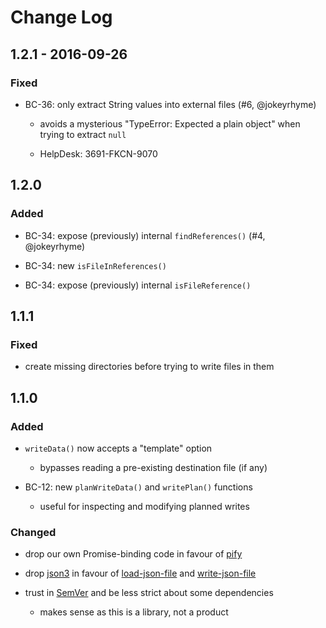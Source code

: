 # Change Log


## 1.2.1 - 2016-09-26


### Fixed

-   BC-36: only extract String values into external files (#6, @jokeyrhyme)

    -   avoids a mysterious "TypeError: Expected a plain object" when trying to extract `null`

    -   HelpDesk: 3691-FKCN-9070


## 1.2.0


### Added

-   BC-34: expose (previously) internal `findReferences()` (#4, @jokeyrhyme)

-   BC-34: new `isFileInReferences()`

-   BC-34: expose (previously) internal `isFileReference()`


## 1.1.1


### Fixed

-   create missing directories before trying to write files in them


## 1.1.0


### Added

-   `writeData()` now accepts a "template" option

    -   bypasses reading a pre-existing destination file (if any)

-   BC-12: new `planWriteData()` and `writePlan()` functions

    -   useful for inspecting and modifying planned writes


### Changed

-   drop our own Promise-binding code in favour of [pify](https://github.com/sindresorhus/pify)

-   drop [json3](https://github.com/bestiejs/json3) in favour of [load-json-file](https://github.com/sindresorhus/load-json-file) and [write-json-file](https://github.com/sindresorhus/write-json-file)

-   trust in [SemVer](http://semver.org/) and be less strict about some dependencies

    -   makes sense as this is a library, not a product
